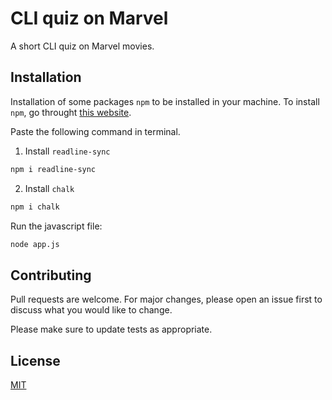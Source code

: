 # CLI quiz on Marvel
A short CLI quiz on Marvel movies.

## Installation
Installation of some packages `npm` to be installed in your machine.
To install `npm`, go throught [this website](https://nodejs.org/en/).

Paste the following command in terminal.
1. Install `readline-sync`
```bash
npm i readline-sync
```
2. Install `chalk`
```bash
npm i chalk
```
Run the javascript file:
```bash
node app.js
```

## Contributing
Pull requests are welcome. For major changes, please open an issue first to discuss what you would like to change.

Please make sure to update tests as appropriate.

## License
[MIT](https://choosealicense.com/licenses/mit/)